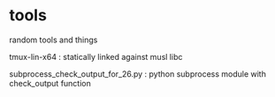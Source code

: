 # tools
random tools and things

tmux-lin-x64 : statically linked against musl libc

subprocess_check_output_for_26.py : python subprocess module with check_output function


